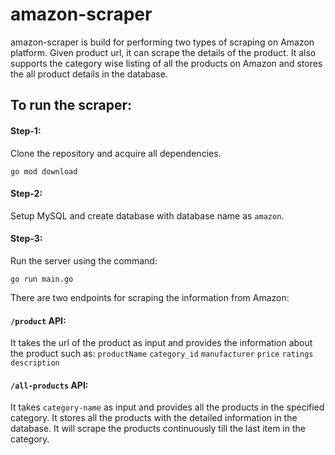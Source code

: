 # amazon-scraper

amazon-scraper is build for performing two types of scraping on Amazon platform. Given product url, it can scrape the details of the product. It also supports the category wise listing of all the products on Amazon and stores the all product details in the database. 

## To run the scraper:

#### Step-1:
 Clone the repository and acquire all dependencies. 
 
 `go mod download`

#### Step-2:
 Setup MySQL and create database with database name as `amazon`.
 
#### Step-3:
 Run the server using the command:
 
`go run main.go`

There are two endpoints for scraping the information from Amazon:

#### `/product` API:
It takes the url of the product as input and provides the information about the product such as:
`productName`
`category_id`
`manufacturer`
`price`
`ratings`
`description`

#### `/all-products` API:

It takes `category-name` as input and provides all the products in the specified category. It stores all the products with the detailed information in the database. It will scrape the products continuously till the last item in the category.  

